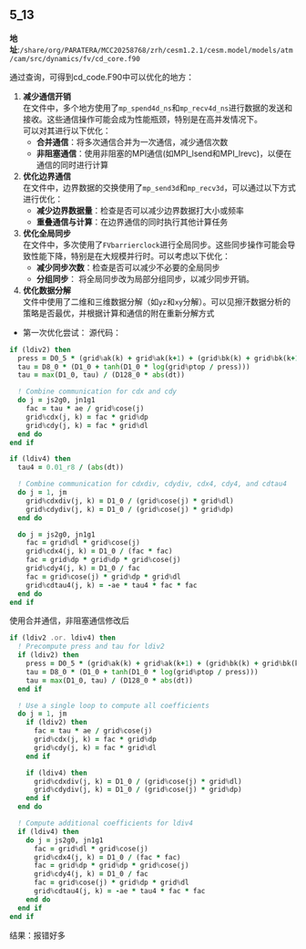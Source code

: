 ## 5_13  

**地址**:`/share/org/PARATERA/MCC20258768/zrh/cesm1.2.1/cesm.model/models/atm/cam/src/dynamics/fv/cd_core.f90`

通过查询，可得到cd_code.F90中可以优化的地方：
1. **减少通信开销**  
在文件中，多个地方使用了`mp_spend4d_ns`和`mp_recv4d_ns`进行数据的发送和接收。这些通信操作可能会成为性能瓶颈，特别是在高并发情况下。  
可以对其进行以下优化：
    - **合并通信**：将多次通信合并为一次通信，减少通信次数
    - **非阻塞通信**：使用非阻塞的MPI通信(如MPI_lsend和MPI_lrevc)，以便在通信的同时进行计算
2. **优化边界通信**  
在文件中，边界数据的交换使用了`mp_send3d`和`mp_recv3d`，可以通过以下方式进行优化：
    - **减少边界数据量**：检查是否可以减少边界数据打大小或频率
    - **重叠通信与计算**：在边界通信的同时执行其他计算任务
3. **优化全局同步**  
在文件中，多次使用了`FVbarrierclock`进行全局同步。这些同步操作可能会导致性能下降，特别是在大规模并行时。可以考虑以下优化：
    - **减少同步次数**：检查是否可以减少不必要的全局同步
    - **分组同步**： 将全局同步改为局部分组同步，以减少同步开销。
4. **优化数据分解**  
文件中使用了二维和三维数据分解（如`yz`和`xy`分解）。可以见擦汗数据分析的策略是否最优，并根据计算和通信的附在重新分解方式

- 第一次优化尝试：
源代码：
```F90
if (ldiv2) then
  press = D0_5 * (grid%ak(k) + grid%ak(k+1) + (grid%bk(k) + grid%bk(k+1)) * D1E5)
  tau = D8_0 * (D1_0 + tanh(D1_0 * log(grid%ptop / press)))
  tau = max(D1_0, tau) / (D128_0 * abs(dt))

  ! Combine communication for cdx and cdy
  do j = js2g0, jn1g1
    fac = tau * ae / grid%cose(j)
    grid%cdx(j, k) = fac * grid%dp
    grid%cdy(j, k) = fac * grid%dl
  end do
end if

if (ldiv4) then
  tau4 = 0.01_r8 / (abs(dt))

  ! Combine communication for cdxdiv, cdydiv, cdx4, cdy4, and cdtau4
  do j = 1, jm
    grid%cdxdiv(j, k) = D1_0 / (grid%cose(j) * grid%dl)
    grid%cdydiv(j, k) = D1_0 / (grid%cose(j) * grid%dp)
  end do

  do j = js2g0, jn1g1
    fac = grid%dl * grid%cose(j)
    grid%cdx4(j, k) = D1_0 / (fac * fac)
    fac = grid%dp * grid%dp * grid%cose(j)
    grid%cdy4(j, k) = D1_0 / fac
    fac = grid%cose(j) * grid%dp * grid%dl
    grid%cdtau4(j, k) = -ae * tau4 * fac * fac
  end do
end if

```
使用合并通信，非阻塞通信修改后
```F90
if (ldiv2 .or. ldiv4) then
  ! Precompute press and tau for ldiv2
  if (ldiv2) then
    press = D0_5 * (grid%ak(k) + grid%ak(k+1) + (grid%bk(k) + grid%bk(k+1)) * D1E5)
    tau = D8_0 * (D1_0 + tanh(D1_0 * log(grid%ptop / press)))
    tau = max(D1_0, tau) / (D128_0 * abs(dt))
  end if

  ! Use a single loop to compute all coefficients
  do j = 1, jm
    if (ldiv2) then
      fac = tau * ae / grid%cose(j)
      grid%cdx(j, k) = fac * grid%dp
      grid%cdy(j, k) = fac * grid%dl
    end if

    if (ldiv4) then
      grid%cdxdiv(j, k) = D1_0 / (grid%cose(j) * grid%dl)
      grid%cdydiv(j, k) = D1_0 / (grid%cose(j) * grid%dp)
    end if
  end do

  ! Compute additional coefficients for ldiv4
  if (ldiv4) then
    do j = js2g0, jn1g1
      fac = grid%dl * grid%cose(j)
      grid%cdx4(j, k) = D1_0 / (fac * fac)
      fac = grid%dp * grid%dp * grid%cose(j)
      grid%cdy4(j, k) = D1_0 / fac
      fac = grid%cose(j) * grid%dp * grid%dl
      grid%cdtau4(j, k) = -ae * tau4 * fac * fac
    end do
  end if
end if
```

结果：报错好多